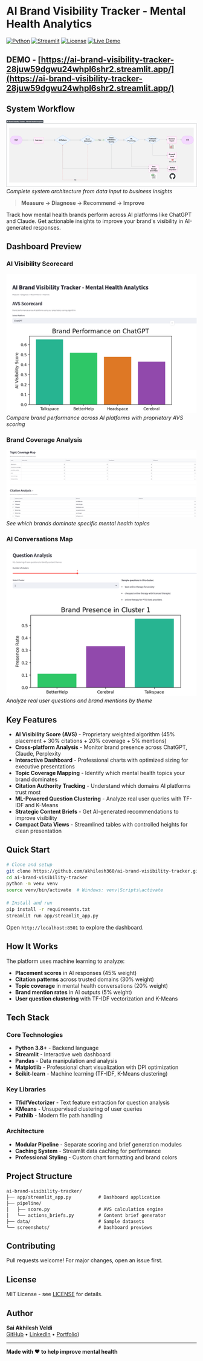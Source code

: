 # AI Brand Visibility Tracker - Mental Health Analytics

[![Python](https://img.shields.io/badge/Python-3.8+-blue.svg)](https://www.python.org/downloads/)
[![Streamlit](https://img.shields.io/badge/Streamlit-1.28+-red.svg)](https://streamlit.io/)
[![License](https://img.shields.io/badge/License-MIT-green.svg)](LICENSE)
[![Live Demo](https://img.shields.io/badge/Live%20Demo-Streamlit-FF4B4B.svg)](https://ai-brand-visibility-tracker-28juw59dgwu24whpl6shr2.streamlit.app/)


## DEMO - **[https://ai-brand-visibility-tracker-28juw59dgwu24whpl6shr2.streamlit.app/](https://ai-brand-visibility-tracker-28juw59dgwu24whpl6shr2.streamlit.app/)**
## System Workflow

![AI Brand Visibility Tracker Workflow](images/workflow-diagram.png)
*Complete system architecture from data input to business insights*


> **Measure → Diagnose → Recommend → Improve**

Track how mental health brands perform across AI platforms like ChatGPT and Claude. Get actionable insights to improve your brand's visibility in AI-generated responses.

## Dashboard Preview

### AI Visibility Scorecard
![Visibility Scorecard](screenshots/visibility-scorecard.png)
*Compare brand performance across AI platforms with proprietary AVS scoring*

### Brand Coverage Analysis  
![Brand Coverage](screenshots/brand-coverage.png)
*See which brands dominate specific mental health topics*

### AI Conversations Map
![Conversations Map](screenshots/conversations-map.png)
*Analyze real user questions and brand mentions by theme*

## Key Features

- **AI Visibility Score (AVS)** - Proprietary weighted algorithm (45% placement + 30% citations + 20% coverage + 5% mentions)
- **Cross-platform Analysis** - Monitor brand presence across ChatGPT, Claude, Perplexity
- **Interactive Dashboard** - Professional charts with optimized sizing for executive presentations
- **Topic Coverage Mapping** - Identify which mental health topics your brand dominates
- **Citation Authority Tracking** - Understand which domains AI platforms trust most
- **ML-Powered Question Clustering** - Analyze real user queries with TF-IDF and K-Means
- **Strategic Content Briefs** - Get AI-generated recommendations to improve visibility
- **Compact Data Views** - Streamlined tables with controlled heights for clean presentation

## Quick Start

```bash
# Clone and setup
git clone https://github.com/akhilesh360/ai-brand-visibility-tracker.git
cd ai-brand-visibility-tracker
python -m venv venv
source venv/bin/activate  # Windows: venv\Scripts\activate

# Install and run
pip install -r requirements.txt
streamlit run app/streamlit_app.py
```

Open `http://localhost:8501` to explore the dashboard.

## How It Works

The platform uses machine learning to analyze:
- **Placement scores** in AI responses (45% weight)
- **Citation patterns** across trusted domains (30% weight)
- **Topic coverage** in mental health conversations (20% weight)
- **Brand mention rates** in AI outputs (5% weight)
- **User question clustering** with TF-IDF vectorization and K-Means

## Tech Stack

### Core Technologies
- **Python 3.8+** - Backend language
- **Streamlit** - Interactive web dashboard
- **Pandas** - Data manipulation and analysis
- **Matplotlib** - Professional chart visualization with DPI optimization
- **Scikit-learn** - Machine learning (TF-IDF, K-Means clustering)

### Key Libraries
- **TfidfVectorizer** - Text feature extraction for question analysis
- **KMeans** - Unsupervised clustering of user queries
- **Pathlib** - Modern file path handling

### Architecture
- **Modular Pipeline** - Separate scoring and brief generation modules
- **Caching System** - Streamlit data caching for performance
- **Professional Styling** - Custom chart formatting and brand colors

## Project Structure

```
ai-brand-visibility-tracker/
├── app/streamlit_app.py          # Dashboard application
├── pipeline/
│   ├── score.py                  # AVS calculation engine
│   └── actions_briefs.py         # Content brief generator
├── data/                         # Sample datasets
└── screenshots/                  # Dashboard previews
```

## Contributing

Pull requests welcome! For major changes, open an issue first.

## License

MIT License - see [LICENSE](LICENSE) for details.

## Author

**Sai Akhilesh Veldi**  
[GitHub](https://github.com/akhilesh360) • [LinkedIn](https://www.linkedin.com/in/saiakhileshveldi/) • [Portfolio](https://akhilesh360.github.io/SAIPORTFOLIO/)) 

---

**Made with ❤️ to help improve mental health**
